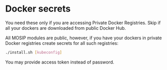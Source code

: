 # Docker secrets

You need these only if you are accessing Private Docker Registries. Skip if all your dockers are downloaded from public Docker Hub. 

All MOSIP modules are public, however, if you have your dockers in private Docker registries create secrets for all such registries:
```sh
./install.sh [kubeconfig]
```

You may provide access token instead of password.



